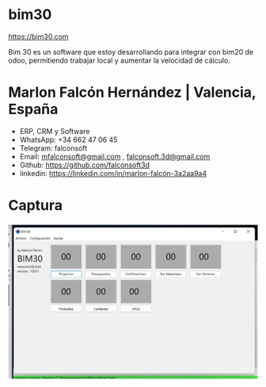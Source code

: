 # bim30 
https://bim30.com

Bim 30 es un software que estoy desarrollando para integrar con bim20 de odoo, permitiendo trabajar local y aumentar la velocidad de cálculo.


# Marlon Falcón Hernández | Valencia, España
- ERP, CRM y Software
- WhatsApp: +34 662 47 06 45
- Telegram: falconsoft
- Email: mfalconsoft@gmail.com , falconsoft.3d@gmail.com
- Github: https://github.com/falconsoft3d
- linkedin: https://linkedin.com/in/marlon-falcón-3a2aa9a4

# Captura
![Alt text](https://github.com/falconsoft3d/bim30/blob/main/00/captura_01.png?raw=true "Configuracion de PyCharm")

